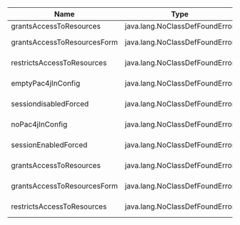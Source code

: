 | Name | Type | Message |
|------|------|---------|
| grantsAccessToResources | java.lang.NoClassDefFoundError | org/eclipse/jetty/util/component/AbstractLifeCycle$StopException       |
| grantsAccessToResourcesForm | java.lang.NoClassDefFoundError | Could not initialize class io.dropwizard.jetty.MutableServletContextHandler |
| restrictsAccessToResources | java.lang.NoClassDefFoundError | Could not initialize class io.dropwizard.jetty.MutableServletContextHandler |
| emptyPac4jInConfig   | java.lang.NoClassDefFoundError | Could not initialize class io.dropwizard.jetty.MutableServletContextHandler |
| sessiondisabledForced | java.lang.NoClassDefFoundError | Could not initialize class io.dropwizard.jetty.MutableServletContextHandler |
| noPac4jInConfig      | java.lang.NoClassDefFoundError | Could not initialize class io.dropwizard.jetty.MutableServletContextHandler |
| sessionEnabledForced | java.lang.NoClassDefFoundError | Could not initialize class io.dropwizard.jetty.MutableServletContextHandler |
| grantsAccessToResources | java.lang.NoClassDefFoundError | Could not initialize class io.dropwizard.jetty.MutableServletContextHandler |
| grantsAccessToResourcesForm | java.lang.NoClassDefFoundError | Could not initialize class io.dropwizard.jetty.MutableServletContextHandler |
| restrictsAccessToResources | java.lang.NoClassDefFoundError | Could not initialize class io.dropwizard.jetty.MutableServletContextHandler |
